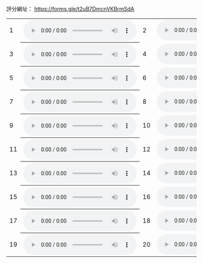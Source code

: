 評分網址：
<a href="https://forms.gle/t2uB7DmcnVKBrmSdA" target="_blank">https://forms.gle/t2uB7DmcnVKBrmSdA</a>

<!-- CP -->
<!-- https://eric551130.github.io/MOS_ver1/MOS_WAV/CP/1.wav -->
<!-- https://eric551130.github.io/MOS_ver1/MOS_WAV/CP/2.wav -->
<!-- https://eric551130.github.io/MOS_ver1/MOS_WAV/CP/3.wav -->
<!-- https://eric551130.github.io/MOS_ver1/MOS_WAV/CP/4.wav -->
<!-- Expert -->
<!-- https://eric551130.github.io/MOS_ver1/MOS_WAV/Expert/1.wav -->
<!-- https://eric551130.github.io/MOS_ver1/MOS_WAV/Expert/2.wav -->
<!-- https://eric551130.github.io/MOS_ver1/MOS_WAV/Expert/3.wav -->
<!-- https://eric551130.github.io/MOS_ver1/MOS_WAV/Expert/4.wav -->
<!-- LLaMA -->
<!-- https://eric551130.github.io/MOS_ver1/MOS_WAV/LLaMA/1.wav -->
<!-- https://eric551130.github.io/MOS_ver1/MOS_WAV/LLaMA/2.wav -->
<!-- https://eric551130.github.io/MOS_ver1/MOS_WAV/LLaMA/3.wav -->
<!-- https://eric551130.github.io/MOS_ver1/MOS_WAV/LLaMA/4.wav -->
<!-- RL -->
<!-- https://eric551130.github.io/MOS_ver1/MOS_WAV/RL/1.wav -->
<!-- https://eric551130.github.io/MOS_ver1/MOS_WAV/RL/2.wav -->
<!-- https://eric551130.github.io/MOS_ver1/MOS_WAV/RL/3.wav -->
<!-- https://eric551130.github.io/MOS_ver1/MOS_WAV/RL/4.wav -->
<!-- RL+Novelty -->
<!-- https://eric551130.github.io/MOS_ver1/MOS_WAV/RL+Novelty/1.wav -->
<!-- https://eric551130.github.io/MOS_ver1/MOS_WAV/RL+Novelty/2.wav -->
<!-- https://eric551130.github.io/MOS_ver1/MOS_WAV/RL+Novelty/3.wav -->
<!-- https://eric551130.github.io/MOS_ver1/MOS_WAV/RL+Novelty/4.wav -->


<table>
    <tr>
      <td>1</td>
      <th><audio controls>
        <source src="https://eric551130.github.io/MOS_ver1/MOS_WAV/RL/3.wav"
        type="audio/mpeg">
        <!-- RL/3 -->
       </audio></th>
      <td>2</td>
      <td><audio controls>
        <source src="https://eric551130.github.io/MOS_ver1/MOS_WAV/Expert/2.wav"
        type="audio/mpeg">
        <!-- Expert/2 -->
       </audio></td>
    </tr>
    <tr>
      <td>3</td>
      <th><audio controls>
        <source src="https://eric551130.github.io/MOS_ver1/MOS_WAV/CP/2.wav"
        type="audio/mpeg">
        <!-- CP/2 -->
       </audio></th>
      <td>4</td>
      <td><audio controls>
        <source src="https://eric551130.github.io/MOS_ver1/MOS_WAV/RL+Novelty/3.wav"
        type="audio/mpeg">
        <!-- RL+Novelty/3 -->
       </audio></td>
    </tr>
    <tr>
      <td>5</td>
      <th><audio controls>
        <source src="https://eric551130.github.io/MOS_ver1/MOS_WAV/LLaMA/1.wav"
        type="audio/mpeg">
        <!-- LLaMA/1 -->
       </audio></th>
      <td>6</td>
      <td><audio controls>
        <source src="https://eric551130.github.io/MOS_ver1/MOS_WAV/CP/4.wav"
        type="audio/mpeg">
        <!-- CP/4 -->
       </audio></td>
    </tr>
    <tr>
      <td>7</td>
      <th><audio controls>
        <source src="https://eric551130.github.io/MOS_ver1/MOS_WAV/Expert/4.wav"
        type="audio/mpeg">
        <!-- Expert/4 -->
       </audio></th>
      <td>8</td>
      <td><audio controls>
        <source src="https://eric551130.github.io/MOS_ver1/MOS_WAV/RL/1.wav"
        type="audio/mpeg">
        <!-- RL/1 -->
       </audio></td>
    </tr>
    <tr>
      <td>9</td>
      <th><audio controls>
        <source src="https://eric551130.github.io/MOS_ver1/MOS_WAV/RL+Novelty/1.wav"
        type="audio/mpeg">
        <!-- RL+Novelty/1 -->
       </audio></th>
      <td>10</td>
      <td><audio controls>
        <source src="https://eric551130.github.io/MOS_ver1/MOS_WAV/LLaMA/3.wav"
        type="audio/mpeg">
        <!-- LLaMA/3 -->
       </audio></td>
    </tr>
    <tr>
      <td>11</td>
      <th><audio controls>
        <source src="https://eric551130.github.io/MOS_ver1/MOS_WAV/CP/3.wav"
        type="audio/mpeg">
        <!-- CP/3 -->
       </audio></th>
      <td>12</td>
      <td><audio controls>
        <source src="https://eric551130.github.io/MOS_ver1/MOS_WAV/RL/4.wav"
        type="audio/mpeg">
        <!-- RL/4 -->
       </audio></td>
    </tr>
    <tr>
      <td>13</td>
      <th><audio controls>
        <source src="https://eric551130.github.io/MOS_ver1/MOS_WAV/Expert/1.wav"
        type="audio/mpeg">
        <!-- Expert/1 -->
       </audio></th>
      <td>14</td>
      <td><audio controls>
        <source src="https://eric551130.github.io/MOS_ver1/MOS_WAV/RL+Novelty/4.wav"
        type="audio/mpeg">
        <!-- RL+Novelty/4 -->
       </audio></td>
    </tr>
    <tr>
      <td>15</td>
      <th><audio controls>
        <source src="https://eric551130.github.io/MOS_ver1/MOS_WAV/LLaMA/2.wav"
        type="audio/mpeg">
        <!-- LLaMA/2 -->
       </audio></th>
      <td>16</td>
      <td><audio controls>
        <source src="https://eric551130.github.io/MOS_ver1/MOS_WAV/CP/1.wav"
        type="audio/mpeg">
        <!-- CP/1 -->
       </audio></td>
    </tr>
    <tr>
      <td>17</td>
      <th><audio controls>
        <source src="https://eric551130.github.io/MOS_ver1/MOS_WAV/RL/2.wav"
        type="audio/mpeg">
        <!-- RL/2 -->
       </audio></th>
      <td>18</td>
      <td><audio controls>
        <source src="https://eric551130.github.io/MOS_ver1/MOS_WAV/LLaMA/4.wav"
        type="audio/mpeg">
        <!-- LLaMA/4 -->
       </audio></td>
    </tr>
    <tr>
      <td>19</td>
      <th><audio controls>
        <source src="https://eric551130.github.io/MOS_ver1/MOS_WAV/Expert/3.wav"
        type="audio/mpeg">
        <!-- Expert/3 -->
       </audio></th>
      <td>20</td>
      <td><audio controls>
        <source src="https://eric551130.github.io/MOS_ver1/MOS_WAV/RL+Novelty/2.wav"
        type="audio/mpeg">
        <!-- RL+Novelty/2 -->
       </audio></td>
    </tr>
</table>
